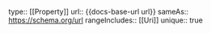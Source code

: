 type:: [[Property]]
url:: {{docs-base-url url}}
sameAs:: https://schema.org/url
rangeIncludes:: [[Uri]]
unique:: true
